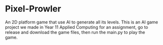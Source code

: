 # Pixel-Prowler
An 2D platform game that use AI to generate all its levels.
This is an AI game project we made in Year 11 Applied Computing for an assignment, go to release and download the game files, then run the main.py to play the game.
